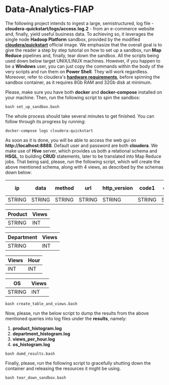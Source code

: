 # Data-Analytics-FIAP

The following project intends to ingest a large, semistructured, log file - <strong>cloudera-quickstart/logs/access.log.2</strong> - from an e-commerce website and, finally, yield useful business data. To achieving so, it leverages the single node <strong>Hadoop Platform</strong> sandbox, provided by the modified [<strong>cloudera/quickstart</strong>](https://hub.docker.com/r/cloudera/quickstart/) official image. We emphasize that the overall goal is to give the reader a step by step tutorial on how to set up a sandbox, run <strong>Map Reduce</strong> pipelines and, finally, tear down the sandbox.
All the scripts being used down below target UNIX/LINUX machines. However, if you happen to be a <strong>Windows</strong> user, you can just copy the commands within the body of the very scripts and run them on <strong>Power Shell</strong>. They will work regardless.
Moreover, refer to cloudera's [<strong>hardware requirements</strong>](https://docs.cloudera.com/documentation/enterprise/release-notes/topics/hardware_requirements_guide.html), before spinning the sandbox container, as it requires 8Gb RAM and 32Gb disk at minimum.

Please, make sure you have both <strong>docker</strong> and <strong>docker-compose</strong> installed on your machine. Then, run the following script to spin the sandbox:
```console
bash set_up_sandbox.bash
```
The whole process should take several minutes to get finished. You can follow through its progress by running:
```console
docker-compose logs cloudera-quickstart
```
As soon as it is done, you will be able to access the web gui on <strong>http://localhost:8888</strong>. Default user and password are both <strong>cloudera</strong>. 
We make use of <strong>Hive</strong> server, which provides us both a relational schema and <strong>HSQL</strong>, to building <strong>CRUD</strong> statements, later to be translated into Map Reduce jobs. That being said, please, run the following script, which will create the above mentioned schema, along with 4 views, as described by the schemas down below:

| ip  | data  | method  |  url  | http_version  | code1  | code2  | trace  | operating system  |
|---|---|---|---|---|---|---|---|---|
| STRING  | STRING  | STRING  |  STRING  | STRING  | STRING  | STRING  | STRING  | STRING  |

| Product  | Views  |
|---|---|
| STRING  | INT  |

| Department  | Views  |
|---|---|
| STRING  | INT  |

| Views  | Hour  |
|---|---|
| INT  | INT  |

| OS  | Views  |
|---|---|
| STRING  | INT  |

```console
bash create_table_and_views.bash
```

Now, please, run the below script to dump the results from the above mentioned queries into log files under the <strong>results</strong>, namely:
  1. <strong>product_histogram.log</strong>
  2.  <strong>department_histogram.log</strong>
  3. <strong>views_per_hour.log</strong>
  4. <strong>os_histogram.log</strong>
```console
bash dumd_results.bash
```

Finally, please, run the following script to gracefully shutting down the container and releasing the resources it might be using.
```console
bash tear_down_sandbox.bash
```
